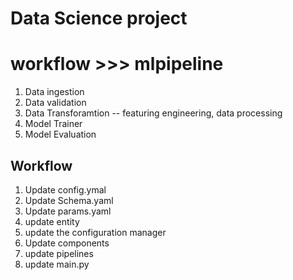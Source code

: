 # Data Science project #  



# workflow >>> mlpipeline


1. Data ingestion 
2. Data validation
3. Data Transforamtion -- featuring engineering, data processing 
4. Model Trainer 
5. Model Evaluation


## Workflow 

1. Update config.ymal  
2. Update Schema.yaml
3. Update params.yaml
4. update entity 
5. update the configuration manager 
6. Update components
7. update pipelines 
8. update main.py
